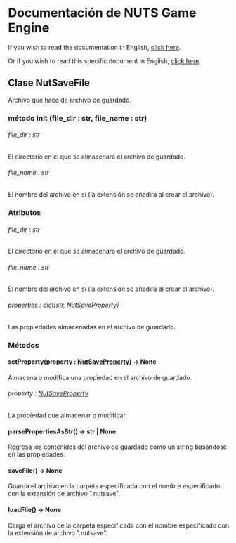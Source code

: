 # Documentación de NUTS Game Engine

If you wish to read the documentation in English, [click here](/DOCUMENTATION/INDEX.md).

Or if you wish to read this specific document in English, [click here](/DOCUMENTATION/FILES/NUTSAVEFILE.md).

## Clase NutSaveFile

Archivo que hace de archivo de guardado.

### método init (file_dir : str, file_name : str)

###### file_dir : str

El directorio en el que se almacenará el archivo de guardado.

###### file_name : str

El nombre del archivo en sí (la extensión se añadirá al crear el archivo).

### Atributos

###### file_dir : str

El directorio en el que se almacenará el archivo de guardado.

###### file_name : str

El nombre del archivo en sí (la extensión se añadirá al crear el archivo).

###### properties : dict[str, [NutSaveProperty](/DOCUMENTATION_Ñ/FILES/NUTSAVEPROPERTY.md)]

Las propiedades almacenadas en el archivo de guardado.

### Métodos

#### setProperty(property : [NutSaveProperty](/DOCUMENTATION_Ñ/FILES/NUTSAVEPROPERTY.md)) -> None

Almacena o modifica una propiedad en el archivo de guardado.

###### property : [NutSaveProperty](/DOCUMENTATION_Ñ/FILES/NUTSAVEPROPERTY.md)

La propiedad que almacenar o modificar.

#### parsePropertiesAsStr() -> str | None

Regresa los contenidos del archivo de guardado como un string basandose en las propiedades.

#### saveFile() -> None

Guarda el archivo en la carpeta especificada con el nombre especificado con la extensión de archivo ".nutsave".

#### loadFile() -> None

Carga el archivo de la carpeta especificada con el nombre especificado con la extensión de archivo ".nutsave".
